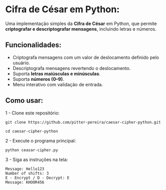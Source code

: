 # Cifra de César em Python:

Uma implementação simples da **Cifra de César** em Python, que permite **criptografar e descriptografar mensagens**, incluindo letras e números.

## Funcionalidades:

- Criptografa mensagens com um valor de deslocamento definido pelo usuário.
- Descriptografa mensagens revertendo o deslocamento.
- Suporta **letras maiúsculas e minúsculas**.
- Suporta **números (0–9)**.
- Menu interativo com validação de entrada.

## Como usar:

1 - Clone este repositório:

```
git clone https://github.com/pitter-pereira/caesar-cipher-python.git

cd caesar-cipher-python
```

2 - Execute o programa principal:

```
python ceasar-cipher.py
```

3 - Siga as instruções na tela:

```
Message: Hello123
Number of shifts: 3
E - Encrypt / D - Decrypt: E
Message: KHOOR456
```
